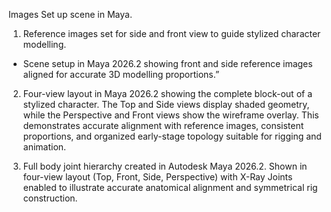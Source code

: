 Images
Set up scene in Maya.
1. Reference images set for side and front view to guide stylized character modelling.

  * Scene setup in Maya 2026.2 showing front and side reference images aligned for accurate 3D modelling proportions.”

2. Four-view layout in Maya 2026.2 showing the complete block-out of a stylized character. The Top and Side views display shaded geometry, while the Perspective and Front views show the wireframe overlay. This demonstrates accurate alignment with reference images, consistent proportions, and organized early-stage topology suitable for rigging and animation.

3. Full body joint hierarchy created in Autodesk Maya 2026.2.
Shown in four-view layout (Top, Front, Side, Perspective) with X-Ray Joints enabled to illustrate accurate anatomical alignment and symmetrical rig construction.
